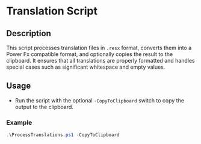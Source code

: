 # Translation Script

## Description
This script processes translation files in `.resx` format, converts them into a Power Fx compatible format, and optionally copies the result to the clipboard. It ensures that all translations are properly formatted and handles special cases such as significant whitespace and empty values.

## Usage
- Run the script with the optional `-CopyToClipboard` switch to copy the output to the clipboard.
### Example
```powershell
.\ProcessTranslations.ps1 -CopyToClipboard
